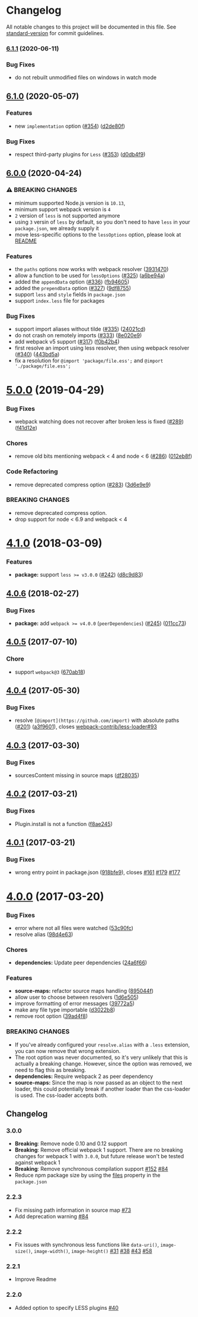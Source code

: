 # Changelog

All notable changes to this project will be documented in this file. See [standard-version](https://github.com/conventional-changelog/standard-version) for commit guidelines.

### [6.1.1](https://github.com/webpack-contrib/less-loader/compare/v6.1.0...v6.1.1) (2020-06-11)


### Bug Fixes

* do not rebuilt unmodified files on windows in watch mode


## [6.1.0](https://github.com/webpack-contrib/less-loader/compare/v6.0.0...v6.1.0) (2020-05-07)


### Features

* new `implementation` option ([#354](https://github.com/webpack-contrib/less-loader/issues/354)) ([d2de80f](https://github.com/webpack-contrib/less-loader/commit/d2de80f9fe6ee11e784260dbda960853ebd2449b))


### Bug Fixes

* respect third-party plugins for `Less` ([#353](https://github.com/webpack-contrib/less-loader/issues/353)) ([d0db4f9](https://github.com/webpack-contrib/less-loader/commit/d0db4f9839c4921440c9a0fdc00fd00bc5a6fbb8))

## [6.0.0](https://github.com/webpack-contrib/less-loader/compare/v5.0.0...v6.0.0) (2020-04-24)


### ⚠ BREAKING CHANGES

* minimum supported Node.js version is `10.13`, 
* minimum support webpack version is `4`
* `2` version of `less` is not supported anymore
* using `3` versin of `less` by default, so you don't need to have `less` in your `package.json`, we already supply it
* move less-specific options to the `lessOptions` option, please look at [README](https://github.com/webpack-contrib/less-loader#lessoptions)


### Features

* the `paths` options now works with webpack resolver ([3931470](https://github.com/webpack-contrib/less-loader/commit/393147064672ace986ec84aca21f69f0ab819a9c))
* allow a function to be used for `lessOptions` ([#325](https://github.com/webpack-contrib/less-loader/issues/325)) ([a6be94a](https://github.com/webpack-contrib/less-loader/commit/a6be94a6da291a27026415d509249e0203e977ad))
* added the `appendData` option ([#336](https://github.com/webpack-contrib/less-loader/issues/336)) ([fb94605](https://github.com/webpack-contrib/less-loader/commit/fb946051bb4d52a6f9a93fe40a8cd09a56a2c5f1))
* added the `prependData` option ([#327](https://github.com/webpack-contrib/less-loader/issues/327)) ([9df8755](https://github.com/webpack-contrib/less-loader/commit/9df87554ee1ac57d2c32743049174da20e8a8a61))
* support `less` and `style` fields in `package.json`
* support `index.less` file for packages

### Bug Fixes

* support import aliases without tilde ([#335](https://github.com/webpack-contrib/less-loader/issues/335)) ([24021cd](https://github.com/webpack-contrib/less-loader/commit/24021cdb9dc0496fcebd6966516ff66584525cf3))
* do not crash on remotely imports ([#333](https://github.com/webpack-contrib/less-loader/issues/333)) ([8e020e9](https://github.com/webpack-contrib/less-loader/commit/8e020e9cf794d958024cc91ad490b621d5170878))
* add webpack v5 support ([#317](https://github.com/webpack-contrib/less-loader/issues/317)) ([f0b42b4](https://github.com/webpack-contrib/less-loader/commit/f0b42b4e64dceed0bbb2557c0d88d1c36fe3e553))
* first resolve an import using less resolver, then using webpack resolver ([#340](https://github.com/webpack-contrib/less-loader/issues/340)) ([443bd5a](https://github.com/webpack-contrib/less-loader/commit/443bd5ac0539ca93a998326754bcd607aaecdf1a))
* fix a resolution for `@import 'package/file.ess';` and `@import './package/file.ess';`


<a name="5.0.0"></a>
# [5.0.0](https://github.com/webpack-contrib/less-loader/compare/v4.1.0...v5.0.0) (2019-04-29)


### Bug Fixes

* webpack watching does not recover after broken less is fixed ([#289](https://github.com/webpack-contrib/less-loader/issues/289)) ([f41d12e](https://github.com/webpack-contrib/less-loader/commit/f41d12e))


### Chores

* remove old bits mentioning webpack < 4 and node < 6 ([#286](https://github.com/webpack-contrib/less-loader/issues/286)) ([012eb8f](https://github.com/webpack-contrib/less-loader/commit/012eb8f))


### Code Refactoring

* remove deprecated compress option ([#283](https://github.com/webpack-contrib/less-loader/issues/283)) ([3d6e9e9](https://github.com/webpack-contrib/less-loader/commit/3d6e9e9))


### BREAKING CHANGES

* remove deprecated compress option.
* drop support for node < 6.9 and webpack < 4



<a name="4.1.0"></a>
# [4.1.0](https://github.com/webpack-contrib/less-loader/compare/v4.0.6...v4.1.0) (2018-03-09)


### Features

* **package:** support `less >= v3.0.0` ([#242](https://github.com/webpack-contrib/less-loader/issues/242)) ([d8c9d83](https://github.com/webpack-contrib/less-loader/commit/d8c9d83))



<a name="4.0.6"></a>
## [4.0.6](https://github.com/webpack-contrib/less-loader/compare/v4.0.5...v4.0.6) (2018-02-27)


### Bug Fixes

* **package:** add `webpack >= v4.0.0` (`peerDependencies`) ([#245](https://github.com/webpack-contrib/less-loader/issues/245)) ([011cc73](https://github.com/webpack-contrib/less-loader/commit/011cc73))



<a name="4.0.5"></a>
## [4.0.5](https://github.com/webpack-contrib/less-loader/compare/v4.0.4...v4.0.5) (2017-07-10)


### Chore

* support `webpack@3` ([670ab18](https://github.com/webpack-contrib/less-loader/commit/670ab18))


<a name="4.0.4"></a>
## [4.0.4](https://github.com/webpack-contrib/less-loader/compare/v4.0.3...v4.0.4) (2017-05-30)


### Bug Fixes

* resolve `[@import](https://github.com/import)` with absolute paths ([#201](https://github.com/webpack-contrib/less-loader/issues/201)) ([a3f9601](https://github.com/webpack-contrib/less-loader/commit/a3f9601)), closes [webpack-contrib/less-loader#93](https://github.com/webpack-contrib/less-loader/issues/93)



<a name="4.0.3"></a>
## [4.0.3](https://github.com/webpack-contrib/less-loader/compare/v4.0.2...v4.0.3) (2017-03-30)


### Bug Fixes

* sourcesContent missing in source maps ([df28035](https://github.com/webpack-contrib/less-loader/commit/df28035))



<a name="4.0.2"></a>
## [4.0.2](https://github.com/webpack-contrib/less-loader/compare/v4.0.1...v4.0.2) (2017-03-21)


### Bug Fixes

* Plugin.install is not a function ([f8ae245](https://github.com/webpack-contrib/less-loader/commit/f8ae245))



<a name="4.0.1"></a>
## [4.0.1](https://github.com/webpack-contrib/less-loader/compare/v4.0.0...v4.0.1) (2017-03-21)


### Bug Fixes

* wrong entry point in package.json ([918bfe9](https://github.com/webpack-contrib/less-loader/commit/918bfe9)), closes [#161](https://github.com/webpack-contrib/less-loader/issues/161) [#179](https://github.com/webpack-contrib/less-loader/issues/179) [#177](https://github.com/webpack-contrib/less-loader/issues/177)



<a name="4.0.0"></a>
# [4.0.0](https://github.com/webpack-contrib/less-loader/compare/v3.0.0...v4.0.0) (2017-03-20)


### Bug Fixes

* error where not all files were watched ([53c90fc](https://github.com/webpack-contrib/less-loader/commit/53c90fc))
* resolve alias ([98d4e63](https://github.com/webpack-contrib/less-loader/commit/98d4e63))


### Chores

* **dependencies:** Update peer dependencies ([24a6f66](https://github.com/webpack-contrib/less-loader/commit/24a6f66))


### Features

* **source-maps:** refactor source maps handling ([895044f](https://github.com/webpack-contrib/less-loader/commit/895044f))
* allow user to choose between resolvers ([1d6e505](https://github.com/webpack-contrib/less-loader/commit/1d6e505))
* improve formatting of error messages ([39772a5](https://github.com/webpack-contrib/less-loader/commit/39772a5))
* make any file type importable ([d3022b8](https://github.com/webpack-contrib/less-loader/commit/d3022b8))
* remove root option ([39ad4f8](https://github.com/webpack-contrib/less-loader/commit/39ad4f8))


### BREAKING CHANGES

* If you've already configured your `resolve.alias` with a `.less` extension, you can now remove that wrong extension.
* The root option was never documented, so it's very unlikely that this is actually a breaking change. However, since the option was removed, we need to flag this as breaking.
* **dependencies:** Require webpack 2 as peer dependency
* **source-maps:** Since the map is now passed as an object to the next loader, this could potentially break if another loader than the css-loader is used. The css-loader accepts both.



Changelog
---------

### 3.0.0

- **Breaking**: Remove node 0.10 and 0.12 support
- **Breaking**: Remove official webpack 1 support. There are no breaking changes for webpack 1 with `3.0.0`, but future release won't be tested against webpack 1
- **Breaking**: Remove synchronous compilation support [#152](https://github.com/webpack-contrib/less-loader/pull/152) [#84](https://github.com/webpack-contrib/less-loader/issues/84)
- Reduce npm package size by using the [files](https://docs.npmjs.com/files/package.json#files) property in the `package.json`


### 2.2.3

- Fix missing path information in source map [#73](https://github.com/webpack/less-loader/pull/73)
- Add deprecation warning [#84](https://github.com/webpack/less-loader/issues/84)

### 2.2.2

- Fix issues with synchronous less functions like `data-uri()`, `image-size()`, `image-width()`, `image-height()` [#31](https://github.com/webpack/less-loader/issues/31) [#38](https://github.com/webpack/less-loader/issues/38) [#43](https://github.com/webpack/less-loader/issues/43) [#58](https://github.com/webpack/less-loader/pull/58)

### 2.2.1

- Improve Readme

### 2.2.0

- Added option to specify LESS plugins [#40](https://github.com/webpack/less-loader/pull/40)
